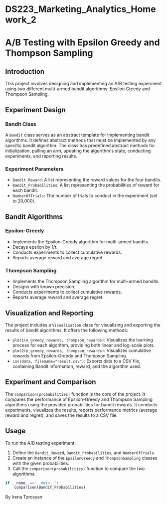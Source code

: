 # DS223_Marketing_Analytics_Homework_2

# **A/B Testing with Epsilon Greedy and Thompson Sampling**

## **Introduction**

This project involves designing and implementing an A/B testing experiment using two different multi-armed bandit algorithms: Epsilon Greedy and Thompson Sampling.

## **Experiment Design**

### **Bandit Class**

A `Bandit` class serves as an abstract template for implementing bandit algorithms. It defines abstract methods that must be implemented by any specific bandit algorithm. The class has predefined abstract methods for initialization, pulling an arm, updating the algorithm's state, conducting experiments, and reporting results.

### **Experiment Parameters**

- `Bandit_Reward`: A list representing the reward values for the four bandits.
- `Bandit_Probabilities`: A list representing the probabilities of reward for each bandit.
- `NumberOfTrials`: The number of trials to conduct in the experiment (set to 20,000).

## **Bandit Algorithms**

### **Epsilon-Greedy**

- Implements the Epsilon-Greedy algorithm for multi-armed bandits.
- Decays epsilon by 1/t.
- Conducts experiments to collect cumulative rewards.
- Reports average reward and average regret.

### **Thompson Sampling**

- Implements the Thompson Sampling algorithm for multi-armed bandits.
- Designs with known precision.
- Conducts experiments to collect cumulative rewards.
- Reports average reward and average regret.

## **Visualization and Reporting**

The project includes a `Visualization` class for visualizing and exporting the results of bandit algorithms. It offers the following methods:

- `plot1(e_greedy_rewards, thompson_rewards)`: Visualizes the learning process for each algorithm, providing both linear and log-scale plots.
- `plot2(e_greedy_rewards, thompson_rewards)`: Visualizes cumulative rewards from Epsilon-Greedy and Thompson Sampling.
- `csv(data, filename="result.csv")`: Exports data to a CSV file, containing Bandit information, reward, and the algorithm used.

## **Experiment and Comparison**

The `comparison(probabilities)` function is the core of the project. It compares the performance of Epsilon-Greedy and Thompson Sampling algorithms using the provided probabilities for bandit rewards. It conducts experiments, visualizes the results, reports performance metrics (average reward and regret), and saves the results to a CSV file.

## **Usage**

To run the A/B testing experiment:

1. Define the `Bandit_Reward`, `Bandit_Probabilities`, and `NumberOfTrials`.
2. Create an instance of the `EpsilonGreedy` and `ThompsonSampling` classes with the given probabilities.
3. Call the `comparison(probabilities)` function to compare the two algorithms.

```python
if __name__=='__main__':
    comparison(Bandit_Probabilities)
```

By Irena Torosyan
